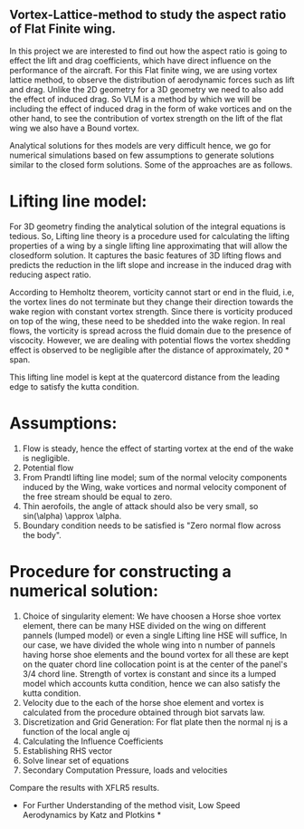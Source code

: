 ## Vortex-Lattice-method to study the aspect ratio of Flat Finite wing.

In this project we are interested to find out how the aspect ratio is going to effect the lift and drag coefficients, which have direct influence on the performance of the aircraft.
For this Flat finite wing, we are using vortex lattice method, to observe the distribution of aerodynamic forces such as lift and drag. Unlike the 2D geometry for a 3D geometry we need to also add the effect 
of induced drag. So VLM is a method by which we will be including the effect of induced drag in the form of wake vortices and on the other hand, to see the contribution of vortex strength
on the lift of the flat wing we also have a Bound vortex.

Analytical solutions for thes models are very difficult hence, we go for numerical simulations based on few assumptions to generate solutions similar to the closed form solutions. Some of the approaches
are as follows.

# Lifting line model:

For 3D geometry finding the analytical solution of the integral equations is tedious. So, Lifting line theory is a procedure used for calculating the lifting properties of a wing by a single lifting line
approximating that will allow the closedform solution. It captures the basic features of 3D lifting flows and predicts the reduction in the lift slope and increase in the induced drag with reducing aspect ratio.

According to Hemholtz theorem, vorticity cannot start or end in the fluid, i.e, the vortex lines do not terminate but they change their direction towards the wake region with 
constant vortex strength. Since there is vorticity produced on top of the wing, these need to be shedded into the wake region. In real flows, the vorticity
is spread across the fluid domain due to the presence of viscocity. However, we are dealing with potential flows the vortex shedding effect is observed to be negligible after the distance of
approximately, 20 * span. 

This lifting line model is kept at the quatercord distance from the leading edge to satisfy the kutta condition. 


# Assumptions:
1. Flow is steady, hence the effect of starting vortex at the end of the wake is negligible.
2. Potential flow
3. From Prandtl lifting line model; sum of the normal velocity components induced by the Wing, wake vortices and normal velocity component of 
the free stream should be equal to zero.
4. Thin aerofoils, the angle of attack should also be very small, so sin(\alpha) \approx \alpha.
5. Boundary condition needs to be satisfied is "Zero normal flow across the body".

# Procedure for constructing a numerical solution:

1. Choice of singularity element: We have choosen a Horse shoe vortex element, there can be many HSE divided on the wing on different pannels (lumped model) or even a single Lifting line HSE
    will suffice, In our case, we have divided the whole wing into n number of pannels having horse shoe elements and the bound vortex for all these are kept on the quater chord line
    collocation point is at the center of the panel's 3/4 chord line. Strength of vortex is constant and since its a lumped model which accounts kutta condition, hence we can also satisfy the kutta condition.
2. Velocity due to the each of the horse shoe element and vortex is calculated from the procedure obtained through biot sarvats law.
3. Discretization and Grid Generation: For flat plate then the normal nj is a function of the local angle αj
4. Calculating the Influence Coefficients
5. Establishing RHS vector
6. Solve linear set of equations
7. Secondary Computation Pressure, loads and velocities


Compare the results with XFLR5 results. 

* For Further Understanding of the method visit, Low Speed Aerodynamics by Katz and Plotkins *
